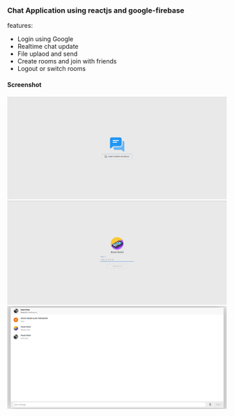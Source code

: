 ### Chat Application using reactjs and google-firebase
features:
- Login using Google
- Realtime chat update
- File uplaod and send
- Create rooms and join with friends
- Logout or switch rooms
#### Screenshot
<img src="./images/2.png">
<img src="./images/3.png">
<img src="./images/1.png">
